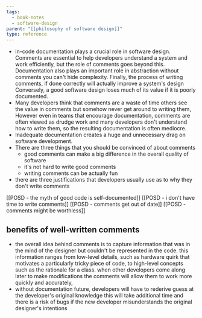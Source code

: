 ```yaml
---
tags:
  - book-notes
  - software-design
parent: "[[philosophy of software design]]"
type: reference
---
```

- in-code documentation plays a crucial role in software design. Comments are essential to help developers understand a system and work efficiently, but the role of comments goes beyond this. Documentation also plays an important role in abstraction without comments you can't hide complexity. Finally, the process of writing comments, if done correctly will actually improve a system's design Conversely, a good software design loses much of its value if it is poorly documented.
- Many developers think that comments are a waste of time others see the value in comments but somehow never get around to writing them, However even in teams that encourage documentation, comments are often viewed as drudge work and many developers don't understand how to write them, so the resulting documentation is often mediocre.
- Inadequate documentation creates a huge and unnecessary drag on software development.
- There are three things that you should be convinced of about comments
	- good comments can make a big difference in the overall quality of software
	- it's not hard to write good comments
	- writing comments can be actually fun
- there are three justifications that developers usually use as to why they don't write comments

[[POSD - the myth of good code is self-documented]]
[[POSD - i don't have time to write comments]]
[[POSD - comments get out of date]]
[[POSD - comments might be worthless]]
## benefits of well-written comments
- the overall idea behind comments is to capture information that was in the mind of the designer but couldn't be represented in the code. this information ranges from low-level details, such as hardware quirk that motivates a particularly tricky piece of code, to high-level concepts such as the rationale for a class. when other developers come along later to make modifications the comments will allow them to work more quickly and accurately,
- without documentation future, developers will have to rederive guess at the developer's original knowledge this will take additional time and there is a risk of bugs if the new developer misunderstands the original designer's intentions